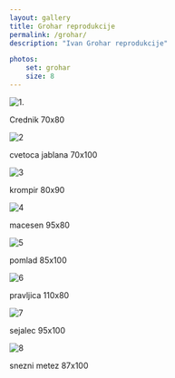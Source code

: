 ```yaml
---
layout: gallery
title: Grohar reprodukcije
permalink: /grohar/
description: "Ivan Grohar reprodukcije"

photos:
    set: grohar
    size: 8
---
```


![1.](/images/photos/grohar-1.jpg)

Crednik 70x80

![2](/images/photos/grohar-2.jpg)

cvetoca jablana 70x100

![3](/images/photos/grohar-3.jpg)

krompir 80x90

![4](/images/photos/grohar-4.jpg)

macesen 95x80

![5](/images/photos/grohar-5.jpg)

pomlad 85x100

![6](/images/photos/grohar-6.jpg)

pravljica 110x80

![7](/images/photos/grohar-7.jpg)

sejalec 95x100

![8](/images/photos/grohar-8.jpg)

snezni metez 87x100
